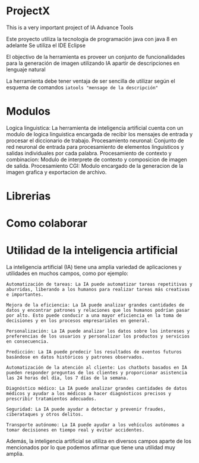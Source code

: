 # ProjectX
This is a very important project of IA Advance Tools

Este proyecto utiliza la tecnologia de programación java con java 8 en adelante
Se utiliza el IDE Eclipse

El objectivo de la herramienta es proveer un conjunto de funcionalidades para la generación de imagen utilizando IA apartir de 
descripciones en lenguaje natural

La herramienta debe tener ventaja de ser sencilla de utilizar según el esquema de comandos 
`iatools "mensage de la descripción"`

# Modulos
Logica linguistica: La herramienta de inteligencia artificial cuenta con un modulo de logica linguistica encargada de recibir los mensajes de entrada y procesar el diccionario de trabajo.
Procesamiento neuronal: Conjunto de red neuronal de entrada para procesamiento de elementos linguisticos y salidas individuales por cada palabra.
Procesamiento de contexto y combinacion: Modulo de interprete de contexto y composicion de imagen de salida.
Procesamiento CGI: Modulo encargado de la generacion de la imagen grafica y exportacion de archivo.

# Librerias


# Como colaborar


# Utilidad de la inteligencia artificial
La inteligencia artificial (IA) tiene una amplia variedad de aplicaciones y utilidades en muchos campos, como por ejemplo:

    Automatización de tareas: La IA puede automatizar tareas repetitivas y aburridas, liberando a los humanos para realizar tareas más creativas e importantes.

    Mejora de la eficiencia: La IA puede analizar grandes cantidades de datos y encontrar patrones y relaciones que los humanos podrían pasar por alto. Esto puede conducir a una mayor eficiencia en la toma de decisiones y en los procesos empresariales en general.

    Personalización: La IA puede analizar los datos sobre los intereses y preferencias de los usuarios y personalizar los productos y servicios en consecuencia.

    Predicción: La IA puede predecir los resultados de eventos futuros basándose en datos históricos y patrones observados.

    Automatización de la atención al cliente: Los chatbots basados en IA pueden responder preguntas de los clientes y proporcionar asistencia las 24 horas del día, los 7 días de la semana.

    Diagnóstico médico: La IA puede analizar grandes cantidades de datos médicos y ayudar a los médicos a hacer diagnósticos precisos y prescribir tratamientos adecuados.

    Seguridad: La IA puede ayudar a detectar y prevenir fraudes, ciberataques y otros delitos.

    Transporte autónomo: La IA puede ayudar a los vehículos autónomos a tomar decisiones en tiempo real y evitar accidentes.

Además, la inteligencia artificial se utiliza en diversos campos aparte de los mencionados por lo que podemos afirmar que tiene una utilidad muy amplia.
